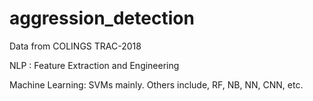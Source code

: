 # aggression_detection
Data from COLINGS TRAC-2018

NLP : Feature Extraction and Engineering

Machine Learning: SVMs mainly. Others include, RF, NB, NN, CNN, etc.
